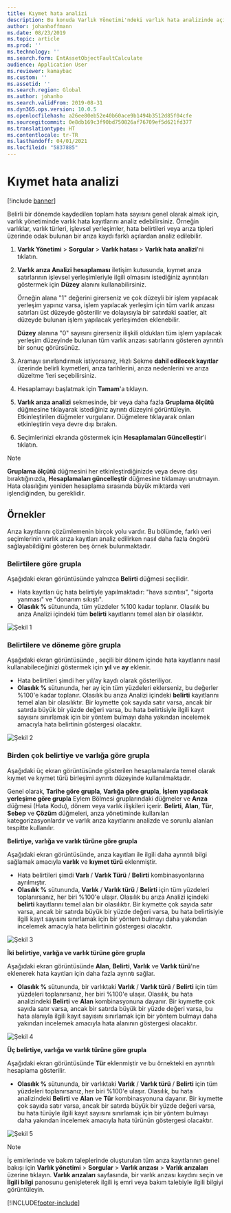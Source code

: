 ```yaml
---
title: Kıymet hata analizi
description: Bu konuda Varlık Yönetimi'ndeki varlık hata analizinde açıklanmaktadır.
author: johanhoffmann
ms.date: 08/23/2019
ms.topic: article
ms.prod: ''
ms.technology: ''
ms.search.form: EntAssetObjectFaultCalculate
audience: Application User
ms.reviewer: kamaybac
ms.custom: ''
ms.assetid: ''
ms.search.region: Global
ms.author: johanho
ms.search.validFrom: 2019-08-31
ms.dyn365.ops.version: 10.0.5
ms.openlocfilehash: a26ee80eb52e40b60ace9b1494b3512d85f04cfe
ms.sourcegitcommit: 0e8db169c3f90bd750826af76709ef5d621fd377
ms.translationtype: HT
ms.contentlocale: tr-TR
ms.lasthandoff: 04/01/2021
ms.locfileid: "5837885"
---
```

# <a name="asset-fault-analysis"></a>Kıymet hata analizi

[!include [banner](../../includes/banner.md)]

 

Belirli bir dönemde kaydedilen toplam hata sayısını genel olarak almak için, varlık yönetiminde varlık hata kayıtlarını analiz edebilirsiniz. Örneğin varlıklar, varlık türleri, işlevsel yerleşimler, hata belirtileri veya arıza tipleri üzerinde odak bulunan bir arıza kaydı farklı açılardan analiz edilebilir.

1. **Varlık Yönetimi** > **Sorgular** > **Varlık hatası** > **Varlık hata analizi**'ni tıklatın.

2. **Varlık arıza Analizi hesaplaması** iletişim kutusunda, kıymet arıza satırlarının işlevsel yerleşimleriyle ilgili olmasını istediğiniz ayrıntıları göstermek için **Düzey** alanını kullanabilirsiniz. 

    Örneğin alana "1" değerini girerseniz ve çok düzeyli bir işlem yapılacak yerleşim yapınız varsa, işlem yapılacak yerleşim için tüm varlık arızası satırları üst düzeyde gösterilir ve dolayısıyla bir satırdaki saatler, alt düzeyde bulunan işlem yapılacak yerleşimden eklenebilir. 
        
    **Düzey** alanına "0" sayısını girerseniz ilişkili oldukları tüm işlem yapılacak yerleşim düzeyinde bulunan tüm varlık arızası satırlarını gösteren ayrıntılı bir sonuç görürsünüz.

3. Aramayı sınırlandırmak istiyorsanız, Hızlı Sekme **dahil edilecek kayıtlar** üzerinde belirli kıymetleri, arıza tarihlerini, arıza nedenlerini ve arıza düzeltme 'leri seçebilirsiniz.

4. Hesaplamayı başlatmak için **Tamam**'a tıklayın.

5. **Varlık arıza analizi** sekmesinde, bir veya daha fazla **Gruplama ölçütü** düğmesine tıklayarak istediğiniz ayrıntı düzeyini görüntüleyin. Etkinleştirilen düğmeler vurgulanır. Düğmelere tıklayarak onları etkinleştirin veya devre dışı bırakın.

6. Seçimlerinizi ekranda göstermek için **Hesaplamaları Güncelleştir**'i tıklatın. 

>[!NOTE]
>**Gruplama ölçütü** düğmesini her etkinleştirdiğinizde veya devre dışı bıraktığınızda, **Hesaplamaları güncelleştir** düğmesine tıklamayı unutmayın. Hata olasılığını yeniden hesaplama sırasında büyük miktarda veri işlendiğinden, bu gereklidir.

## <a name="examples"></a>Örnekler

Arıza kayıtlarını çözümlemenin birçok yolu vardır. Bu bölümde, farklı veri seçimlerinin varlık arıza kayıtları analiz edilirken nasıl daha fazla öngörü sağlayabildiğini gösteren beş örnek bulunmaktadır.

### <a name="group-by-symptoms"></a>Belirtilere göre grupla

Aşağıdaki ekran görüntüsünde yalnızca **Belirti** düğmesi seçilidir.

- Hata kayıtları üç hata belirtiyle yapılmaktadır: "hava sızıntısı", "sigorta yanması" ve "donanım sıkıştı".  
- **Olasılık %** sütununda, tüm yüzdeler %100 kadar toplanır. Olasılık bu arıza Analizi içindeki tüm **belirti** kayıtlarını temel alan bir olasılıktır.

![Şekil 1](media/06-controlling-and-reporting.png)

### <a name="group-by-symptoms-and-time-period"></a>Belirtilere ve döneme göre grupla

Aşağıdaki ekran görüntüsünde , seçili bir dönem içinde hata kayıtlarını nasıl kullanabileceğinizi göstermek için **yıl** ve **ay** eklenir.

- Hata belirtileri şimdi her yıl/ay kaydı olarak gösteriliyor.  
- **Olasılık %** sütununda, her ay için tüm yüzdeleri eklerseniz, bu değerler %100'e kadar toplanır. Olasılık bu arıza Analizi içindeki **belirti** kayıtlarını temel alan bir olasılıktır. Bir kıymette çok sayıda satır varsa, ancak bir satırda büyük bir yüzde değeri varsa, bu hata belirtisiyle ilgili kayıt sayısını sınırlamak için bir yöntem bulmayı daha yakından incelemek amacıyla hata belirtinin göstergesi olacaktır.

![Şekil 2](media/07-controlling-and-reporting.png)

### <a name="group-by-multiple-symptoms-and-assets"></a>Birden çok belirtiye ve varlığa göre grupla

Aşağıdaki üç ekran görüntüsünde gösterilen hesaplamalarda temel olarak kıymet ve kıymet türü birleşimi ayrıntı düzeyinde kullanılmaktadır.  

Genel olarak, **Tarihe göre grupla**, **Varlığa göre grupla**, **İşlem yapılacak yerleşime göre grupla** Eylem Bölmesi gruplarındaki düğmeler ve **Arıza** düğmesi (Hata Kodu), dönem veya varlık ilişkileri içerir. **Belirti**, **Alan**, **Tür**, **Sebep** ve **Çözüm** düğmeleri, arıza yönetiminde kullanılan kategorizasyonlardır ve varlık arıza kayıtlarını analizde ve sorunlu alanları tespitte kullanılır.  

**Belirtiye, varlığa ve varlık türüne göre grupla**

Aşağıdaki ekran görüntüsünde, arıza kayıtları ile ilgili daha ayrıntılı bilgi sağlamak amacıyla **varlık** ve **kıymet türü** eklenmiştir.

- Hata belirtileri şimdi **Varlı** / **Varlık Türü** / **Belirti** kombinasyonlarına ayrılmıştır.  
- **Olasılık %** sütununda, **Varlık** / **Varlık türü** / **Belirti** için tüm yüzdeleri toplanırsanız, her biri %100'e ulaşır. Olasılık bu arıza Analizi içindeki **belirti** kayıtlarını temel alan bir olasılıktır. Bir kıymette çok sayıda satır varsa, ancak bir satırda büyük bir yüzde değeri varsa, bu hata belirtisiyle ilgili kayıt sayısını sınırlamak için bir yöntem bulmayı daha yakından incelemek amacıyla hata belirtinin göstergesi olacaktır.

![Şekil 3](media/08-controlling-and-reporting.png)

**İki belirtiye, varlığa ve varlık türüne göre grupla**

Aşağıdaki ekran görüntüsünde **Alan**, **Belirti**, **Varlık** ve **Varlık türü**'ne eklenerek hata kayıtları için daha fazla ayrıntı sağlar.

- **Olasılık %** sütununda, bir varlıktaki **Varlık** / **Varlık türü** / **Belirti** için tüm yüzdeleri toplanırsanız, her biri %100'e ulaşır. Olasılık, bu hata analizindeki **Belirti** ve **Alan** kombinasyonuna dayanır. Bir kıymette çok sayıda satır varsa, ancak bir satırda büyük bir yüzde değeri varsa, bu hata alanıyla ilgili kayıt sayısını sınırlamak için bir yöntem bulmayı daha yakından incelemek amacıyla hata alanının göstergesi olacaktır.  

![Şekil 4](media/09-controlling-and-reporting.png)

**Üç belirtiye, varlığa ve varlık türüne göre grupla**

Aşağıdaki ekran görüntüsünde **Tür** eklenmiştir ve bu örnekteki en ayrıntılı hesaplama gösterilir.
 
- **Olasılık %** sütununda, bir varlıktaki **Varlık** / **Varlık türü** / **Belirti** için tüm yüzdeleri toplanırsanız, her biri %100'e ulaşır. Olasılık, bu hata analizindeki **Belirti** ve **Alan** ve **Tür** kombinasyonuna dayanır. Bir kıymette çok sayıda satır varsa, ancak bir satırda büyük bir yüzde değeri varsa, bu hata türüyle ilgili kayıt sayısını sınırlamak için bir yöntem bulmayı daha yakından incelemek amacıyla hata türünün göstergesi olacaktır.

![Şekil 5](media/10-controlling-and-reporting.png)


>[!NOTE]
>İş emirlerinde ve bakım taleplerinde oluşturulan tüm arıza kayıtlarının genel bakışı için **Varlık yönetimi** > **Sorgular** > **Varlık arızası** > **Varlık arızaları** üzerine tıklayın. **Varlık arızaları** sayfasında, bir varlık arızası kaydını seçin ve **İlgili bilgi** panosunu genişleterek ilgili iş emri veya bakım talebiyle ilgili bilgiyi görüntüleyin.



[!INCLUDE[footer-include](../../../includes/footer-banner.md)]